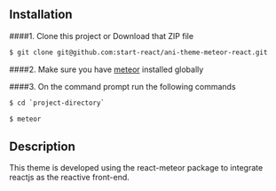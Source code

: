 


## Installation
####1. Clone this project or Download that ZIP file

```sh
$ git clone git@github.com:start-react/ani-theme-meteor-react.git
```

####2.  Make sure you have [meteor](https://www.meteor.com/) installed globally


####3. On the command prompt run the following commands

```sh
$ cd `project-directory`
```
```sh
$ meteor 
```

## Description

This theme is developed using the react-meteor package to integrate reactjs as the reactive front-end.
